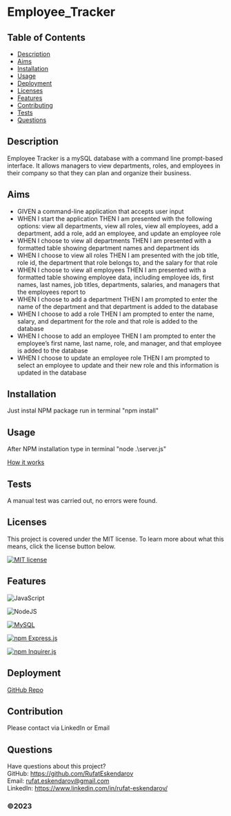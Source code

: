 # Employee_Tracker

## Table of Contents

- [Description](#description)
- [Aims](#aims)
- [Installation](#installation)
- [Usage](#usage)
- [Deployment](#deployment)
- [Licenses](#licenses)
- [Features](#features)
- [Contributing](#contribution)
- [Tests](#tests)
- [Questions](#questions)

## Description

Employee Tracker is a mySQL database with a command line prompt-based interface. It allows managers to view departments, roles, and employees in their company so that they can plan and organize their business.

## Aims

- GIVEN a command-line application that accepts user input
- WHEN I start the application
  THEN I am presented with the following options: view all departments, view all roles, view all employees, add a department, add a role, add an employee, and update an employee role
- WHEN I choose to view all departments
  THEN I am presented with a formatted table showing department names and department ids
- WHEN I choose to view all roles
  THEN I am presented with the job title, role id, the department that role belongs to, and the salary for that role
- WHEN I choose to view all employees
  THEN I am presented with a formatted table showing employee data, including employee ids, first names, last names, job titles, departments, salaries, and managers that the employees report to
- WHEN I choose to add a department
  THEN I am prompted to enter the name of the department and that department is added to the database
- WHEN I choose to add a role
  THEN I am prompted to enter the name, salary, and department for the role and that role is added to the database
- WHEN I choose to add an employee
  THEN I am prompted to enter the employee’s first name, last name, role, and manager, and that employee is added to the database
- WHEN I choose to update an employee role
  THEN I am prompted to select an employee to update and their new role and this information is updated in the database

## Installation

Just instal NPM package run in terminal "npm install"

## Usage

After NPM installation type in terminal "node .\server.js"

[How it works](https://drive.google.com/file/d/1QSD8E6hcHNBfpD-c9l1YdBN9hm5dmLCc/view)

## Tests

A manual test was carried out, no errors were found.

## Licenses

This project is covered under the MIT license. To learn more about what this means, click the license button below.

[![MIT license](https://img.shields.io/badge/License-MIT-blue.svg)](https://lbesson.mit-license.org/)

## Features

![JavaScript](https://img.shields.io/badge/javascript-%23323330.svg?style=for-the-badge&logo=javascript&logoColor=%23F7DF1E)

![NodeJS](https://img.shields.io/badge/node.js-6DA55F?style=for-the-badge&logo=node.js&logoColor=white)

[![MySQL](https://www.vectorlogo.zone/logos/mysql/mysql-horizontal.svg)](https://dev.mysql.com/doc/)

[![npm Express.js](https://img.shields.io/badge/npm-Express.js-lightgrey.svg)](https://expressjs.com/)

[![npm Inquirer.js](https://img.shields.io/badge/npm-Inquirer.js-orange.svg)](https://www.npmjs.com/package/inquirer)

## Deployment

[GitHub Repo](https://github.com/RufatEskendarov/Employee_Traker)

## Contribution

Please contact via LinkedIn or Email

## Questions

Have questions about this project?  
GitHub: https://github.com/RufatEskendarov  
Email: rufat.eskendarov@gmail.com  
LinkedIn: https://www.linkedin.com/in/rufat-eskendarov/

### ©️2023
